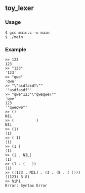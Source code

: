 ## toy_lexer

### Usage

```console
$ gcc main.c -o main
$ ./main
```

### Example

```console
>> 123
123
>> "123"
'123'
>> "qwe"
'qwe'
>> "\"asdfasdf\""
'"asdfasdf"'
>> "qwe"123"\"qweqwe\""
'qwe'
123
'"qweqwe"'
>> ()
NIL
>> (          )
NIL
>> (1)
(1)
>> ( 1)
(1)
>> (1 )
(1)
>> (1 . NIL)
(1)
>> (1 . (   )) 
(1)
>> ((123 . NIL) . (3 . (8 . ( )))) 
((123) 3 8)
>> hihi
Error: Syntax Error
```
